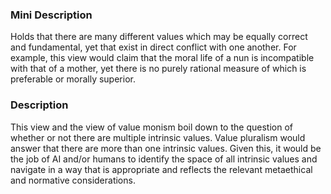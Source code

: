 ### Mini Description

Holds that there are many different values which may be equally correct and fundamental, yet that exist in direct conflict with one another. For example, this view would claim that  the moral life of a nun is incompatible with that of a mother, yet there is no purely rational measure of which is preferable or morally superior. 

### Description

This view and the view of value monism boil down to the question of whether or not there are multiple intrinsic values. Value pluralism would answer that there are more than one intrinsic values. Given this, it would be the job of AI and/or humans to identify the space of all intrinsic values and navigate in a way that is appropriate and reflects the relevant metaethical and normative considerations.
